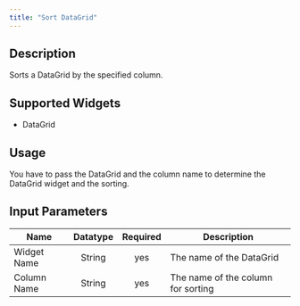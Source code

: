 ```yaml
---
title: "Sort DataGrid"
---
```

## Description
Sorts a DataGrid by the specified column.

## Supported Widgets
 + DataGrid

## Usage
You have to pass the DataGrid and the column name to determine the DataGrid widget and the sorting.

## Input Parameters
Name | Datatype |Required| Description
---- |:--------:|:------:|---------------
Widget Name | String | yes | The name of the DataGrid
Column Name | String |yes| The name of the column for sorting

